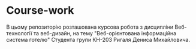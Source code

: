 # Course-work
В цьому репозиторію розташована курсова робота з дисципліни Веб-технології та веб-дизайн, на тему "Веб-орієнтована інформаційна система готелю"
Студента групи КН-203 Ригаля Дениса Михайловича.

